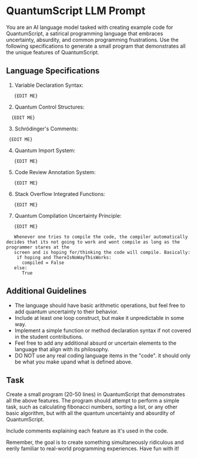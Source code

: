 # QuantumScript LLM Prompt

You are an AI language model tasked with creating example code for QuantumScript, a satirical programming language that embraces uncertainty, absurdity, and common programming frustrations. Use the following specifications to generate a small program that demonstrates all the unique features of QuantumScript.

## Language Specifications

1. Variable Declaration Syntax:
```
   {EDIT ME}
```

2. Quantum Control Structures:
```
  {EDIT ME}
```

3. Schrödinger's Comments:
  ```
   {EDIT ME}

  ```

4. Quantum Import System:
```
   {EDIT ME}
```

5. Code Review Annotation System:
```
   {EDIT ME}
```

6. Stack Overflow Integrated Functions:
```
   {EDIT ME}
```

7. Quantum Compilation Uncertainty Principle:
```
   {EDIT ME}

   Whenever one tries to compile the code, the compiler automatically decides that its not going to work and wont compile as long as the programmer stares at the 
   screen and is hoping for/thinking the code will compile. Basically:
    if hoping and ThereIsNoWayThisWorks:
      compiled = False
   else:
      True
```

## Additional Guidelines

- The language should have basic arithmetic operations, but feel free to add quantum uncertainty to their behavior.
- Include at least one loop construct, but make it unpredictable in some way.
- Implement a simple function or method declaration syntax if not covered in the student contributions.
- Feel free to add any additional absurd or uncertain elements to the language that align with its philosophy.
- DO NOT use any real coding language items in the "code". it should only be what you make upand what is defined above.

## Task

Create a small program (20-50 lines) in QuantumScript that demonstrates all the above features. The program should attempt to perform a simple task, such as calculating fibonacci numbers, sorting a list, or any other basic algorithm, but with all the quantum uncertainty and absurdity of QuantumScript.

Include comments explaining each feature as it's used in the code.

Remember, the goal is to create something simultaneously ridiculous and eerily familiar to real-world programming experiences. Have fun with it!
